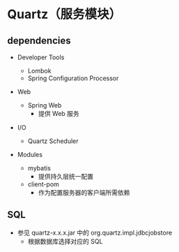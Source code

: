 # Quartz（服务模块）

## dependencies

- Developer Tools
    - Lombok
    - Spring Configuration Processor

- Web
    - Spring Web
        - 提供 Web 服务

- I/O
    - Quartz Scheduler

- Modules
    - mybatis
        - 提供持久层统一配置
    - client-pom
        - 作为配置服务器的客户端所需依赖

## SQL

- 参见 quartz-x.x.x.jar 中的 org.quartz.impl.jdbcjobstore
    - 根据数据库选择对应的 SQL
